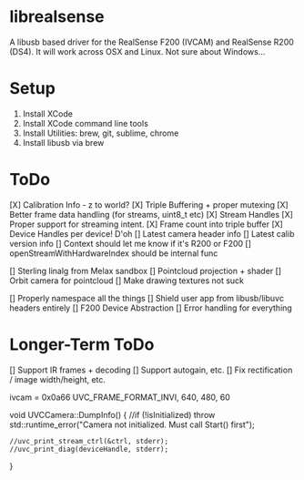 # librealsense

A libusb based driver for the RealSense F200 (IVCAM) and RealSense R200 (DS4). It will work across OSX and Linux. Not sure about Windows...

# Setup

1. Install XCode
2. Install XCode command line tools
3. Install Utilities: brew, git, sublime, chrome
4. Install libusb via brew

# ToDo
[X] Calibration Info - z to world?
[X] Triple Buffering + proper mutexing
[X] Better frame data handling (for streams, uint8_t etc)
[X] Stream Handles
[X] Proper support for streaming intent.
[X] Frame count into triple buffer
[X] Device Handles per device! D'oh
[] Latest camera header info 
[] Latest calib version info
[] Context should let me know if it's R200 or F200
[] openStreamWithHardwareIndex should be internal func

[] Sterling linalg from Melax sandbox
[] Pointcloud projection + shader
[] Orbit camera for pointcloud
[] Make drawing textures not suck

[] Properly namespace all the things
[] Shield user app from libusb/libuvc headers entirely
[] F200 Device Abstraction
[] Error handling for everything

# Longer-Term ToDo
[] Support IR frames + decoding
[] Support autogain, etc.
[] Fix rectification / image width/height, etc. 

ivcam = 0x0a66
UVC_FRAME_FORMAT_INVI, 640, 480, 60

void UVCCamera::DumpInfo()
{
    //if (!isInitialized) throw std::runtime_error("Camera not initialized. Must call Start() first");
    
    //uvc_print_stream_ctrl(&ctrl, stderr);
    //uvc_print_diag(deviceHandle, stderr);
}

